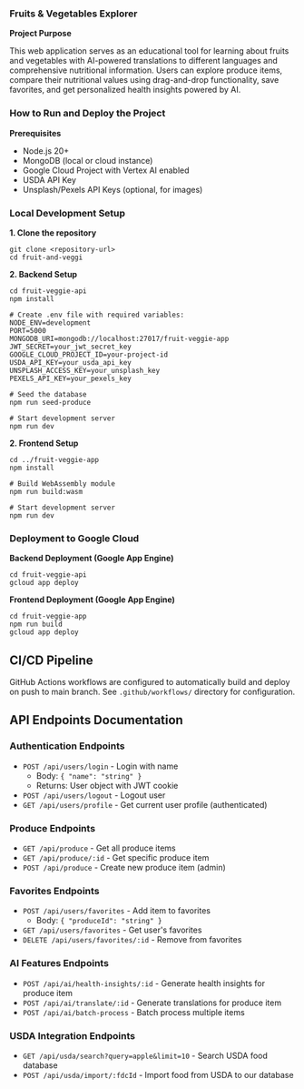 ### Fruits & Vegetables Explorer


**Project Purpose**

This web application serves as an educational tool for learning about fruits and vegetables with AI-powered translations to different languages and comprehensive nutritional information. Users can explore produce items, compare their nutritional values using drag-and-drop functionality, save favorites, and get personalized health insights powered by AI.

### How to Run and Deploy the Project
**Prerequisites**

* Node.js 20+
* MongoDB (local or cloud instance)
* Google Cloud Project with Vertex AI enabled
* USDA API Key
* Unsplash/Pexels API Keys (optional, for images)

### Local Development Setup

**1. Clone the repository**

```
git clone <repository-url>
cd fruit-and-veggi
```

**2. Backend Setup**
```
cd fruit-veggie-api
npm install

# Create .env file with required variables:
NODE_ENV=development
PORT=5000
MONGODB_URI=mongodb://localhost:27017/fruit-veggie-app
JWT_SECRET=your_jwt_secret_key
GOOGLE_CLOUD_PROJECT_ID=your-project-id
USDA_API_KEY=your_usda_api_key
UNSPLASH_ACCESS_KEY=your_unsplash_key
PEXELS_API_KEY=your_pexels_key

# Seed the database
npm run seed-produce

# Start development server
npm run dev
```

**2. Frontend Setup**
```
cd ../fruit-veggie-app
npm install

# Build WebAssembly module
npm run build:wasm

# Start development server
npm run dev
```

### Deployment to Google Cloud
**Backend Deployment (Google App Engine)**
```
cd fruit-veggie-api
gcloud app deploy
```

**Frontend Deployment (Google App Engine)**
```
cd fruit-veggie-app
npm run build
gcloud app deploy
```
## CI/CD Pipeline
GitHub Actions workflows are configured to automatically build and deploy on push to main branch. See `.github/workflows/` directory for configuration.

## API Endpoints Documentation

### Authentication Endpoints
- `POST /api/users/login` - Login with name
  - Body: `{ "name": "string" }`
  - Returns: User object with JWT cookie
- `POST /api/users/logout` - Logout user
- `GET /api/users/profile` - Get current user profile (authenticated)

### Produce Endpoints
- `GET /api/produce` - Get all produce items
- `GET /api/produce/:id` - Get specific produce item
- `POST /api/produce` - Create new produce item (admin)

### Favorites Endpoints
- `POST /api/users/favorites` - Add item to favorites
  - Body: `{ "produceId": "string" }`
- `GET /api/users/favorites` - Get user's favorites
- `DELETE /api/users/favorites/:id` - Remove from favorites

### AI Features Endpoints
- `POST /api/ai/health-insights/:id` - Generate health insights for produce item
- `POST /api/ai/translate/:id` - Generate translations for produce item
- `POST /api/ai/batch-process` - Batch process multiple items

### USDA Integration Endpoints
- `GET /api/usda/search?query=apple&limit=10` - Search USDA food database
- `POST /api/usda/import/:fdcId` - Import food from USDA to our database
